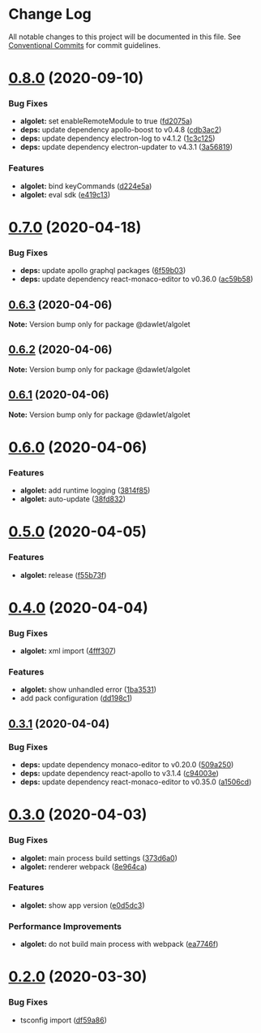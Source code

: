 # Change Log

All notable changes to this project will be documented in this file.
See [Conventional Commits](https://conventionalcommits.org) for commit guidelines.

# [0.8.0](https://github.com/dawlet-team/dawlet-poc/compare/v0.7.0...v0.8.0) (2020-09-10)


### Bug Fixes

* **algolet:** set enableRemoteModule to true ([fd2075a](https://github.com/dawlet-team/dawlet-poc/commit/fd2075ab86501ce74f3991e638e386afe7e89776))
* **deps:** update dependency apollo-boost to v0.4.8 ([cdb3ac2](https://github.com/dawlet-team/dawlet-poc/commit/cdb3ac20d7acfb77f0baf7fbc615cee40e84a296))
* **deps:** update dependency electron-log to v4.1.2 ([1c3c125](https://github.com/dawlet-team/dawlet-poc/commit/1c3c1258892bbbca86f7a8f77ca8b9e807fd5336))
* **deps:** update dependency electron-updater to v4.3.1 ([3a56819](https://github.com/dawlet-team/dawlet-poc/commit/3a56819e3c57459d98b9ca99fd9b7659c69d0000))


### Features

* **algolet:** bind keyCommands ([d224e5a](https://github.com/dawlet-team/dawlet-poc/commit/d224e5a98a36b37e226e8cd97b57bb8dee85ec39))
* **algolet:** eval sdk ([e419c13](https://github.com/dawlet-team/dawlet-poc/commit/e419c13ff0af74c54a3d614ea8593481f19874f6))





# [0.7.0](https://github.com/dawlet-team/dawlet-poc/compare/v0.6.3...v0.7.0) (2020-04-18)


### Bug Fixes

* **deps:** update apollo graphql packages ([6f59b03](https://github.com/dawlet-team/dawlet-poc/commit/6f59b033a6b774aa499ea5197811cc2e104d5863))
* **deps:** update dependency react-monaco-editor to v0.36.0 ([ac59b58](https://github.com/dawlet-team/dawlet-poc/commit/ac59b583ae7d30037e13c3e0707419b606eb1465))





## [0.6.3](https://github.com/dawlet-team/dawlet-poc/compare/v0.6.2...v0.6.3) (2020-04-06)

**Note:** Version bump only for package @dawlet/algolet





## [0.6.2](https://github.com/dawlet-team/dawlet-poc/compare/v0.6.1...v0.6.2) (2020-04-06)

**Note:** Version bump only for package @dawlet/algolet





## [0.6.1](https://github.com/dawlet-team/dawlet-poc/compare/v0.6.0...v0.6.1) (2020-04-06)

**Note:** Version bump only for package @dawlet/algolet





# [0.6.0](https://github.com/dawlet-team/dawlet-poc/compare/v0.5.0...v0.6.0) (2020-04-06)


### Features

* **algolet:** add runtime logging ([3814f85](https://github.com/dawlet-team/dawlet-poc/commit/3814f85e2e8667c7cf7043e1e3e325b580812ed1))
* **algolet:** auto-update ([38fd832](https://github.com/dawlet-team/dawlet-poc/commit/38fd8327db38c72bcf310ee3a65005ed779574a5))





# [0.5.0](https://github.com/dawlet-team/dawlet-poc/compare/v0.4.0...v0.5.0) (2020-04-05)


### Features

* **algolet:** release ([f55b73f](https://github.com/dawlet-team/dawlet-poc/commit/f55b73ffc9669ace95c8a2d375071488d2f1ca2a))





# [0.4.0](https://github.com/dawlet-team/dawlet-poc/compare/v0.3.1...v0.4.0) (2020-04-04)


### Bug Fixes

* **algolet:** xml import ([4fff307](https://github.com/dawlet-team/dawlet-poc/commit/4fff30728827a9cf56f36f20b4f2e6b6e4e14ba4))


### Features

* **algolet:** show unhandled error ([1ba3531](https://github.com/dawlet-team/dawlet-poc/commit/1ba35319c4e62e97ef2a8d5d552091fc07f36870))
* add pack configuration ([dd198c1](https://github.com/dawlet-team/dawlet-poc/commit/dd198c1fb90d330c92aa3b627819539a92edb82c))





## [0.3.1](https://github.com/dawlet-team/dawlet-poc/compare/v0.3.0...v0.3.1) (2020-04-04)


### Bug Fixes

* **deps:** update dependency monaco-editor to v0.20.0 ([509a250](https://github.com/dawlet-team/dawlet-poc/commit/509a2500ea0fe89301cb0fe688dcc8fa73b73f83))
* **deps:** update dependency react-apollo to v3.1.4 ([c94003e](https://github.com/dawlet-team/dawlet-poc/commit/c94003e463ddf0a965dd55b54553e8cf25afc4bf))
* **deps:** update dependency react-monaco-editor to v0.35.0 ([a1506cd](https://github.com/dawlet-team/dawlet-poc/commit/a1506cdb2b943b623f76c90f56698fdbe9107d8a))





# [0.3.0](https://github.com/dawlet-team/dawlet-poc/compare/v0.2.0...v0.3.0) (2020-04-03)


### Bug Fixes

* **algolet:** main process build settings ([373d6a0](https://github.com/dawlet-team/dawlet-poc/commit/373d6a08457d9fd1fb578d3bae10edec929f037c))
* **algolet:** renderer webpack ([8e964ca](https://github.com/dawlet-team/dawlet-poc/commit/8e964ca9af4511c3d1e6f8b1914fc284109a2449))


### Features

* **algolet:** show app version ([e0d5dc3](https://github.com/dawlet-team/dawlet-poc/commit/e0d5dc31e8435900b70108e834851c149fc9d390))


### Performance Improvements

* **algolet:** do not build main process with webpack ([ea7746f](https://github.com/dawlet-team/dawlet-poc/commit/ea7746fdc3bda59eef82790a8ed83276e3a674d6))





# [0.2.0](https://github.com/dawlet-team/dawlet-poc/compare/v0.1.0...v0.2.0) (2020-03-30)


### Bug Fixes

* tsconfig import ([df59a86](https://github.com/dawlet-team/dawlet-poc/commit/df59a861a45d9a7b87896bb1440a55945677ea57))
